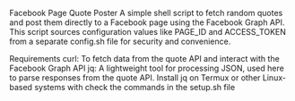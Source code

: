 Facebook Page Quote Poster
A simple shell script to fetch random quotes and post them directly to a Facebook page using the Facebook Graph API. This script sources configuration values like PAGE_ID and ACCESS_TOKEN from a separate config.sh file for security and convenience.

Requirements
curl: To fetch data from the quote API and interact with the Facebook Graph API
jq: A lightweight tool for processing JSON, used here to parse responses from the quote API.
Install jq on Termux or other Linux-based systems with check the commands in the setup.sh file 
